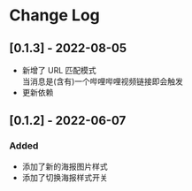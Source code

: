 # Change Log

## [0.1.3] - 2022-08-05

- 新增了 URL 匹配模式  
   当消息是(含有)一个哔哩哔哩视频链接即会触发
- 更新依赖

## [0.1.2] - 2022-06-07

### Added

- 添加了新的海报图片样式
- 添加了切换海报样式开关
